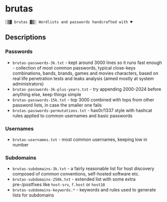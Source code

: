# brutas

    ░▒▓ brutas ▓▒░ Wordlists and passwords handcrafted with ♥

## Descriptions

### Passwords

* `brutas-passwords-3k.txt` - kept around 3000 lines so it runs fast enough - collection of most common passwords, typical close-keys combinations, bands, brands, games and movies characters, based on real life penetration tests and leaks analysis (aimed mostly at system administrators)
* `brutas-passwords-3k-plus-years.txt` - try appending 2000-2024 before anything else, keep things simple
* `brutas-passwords-15k.txt` - top 3000 combined with tops from other password lists, in case the smaller one fails
* `brutas-passwords-permutations.txt` - hax0r/1337 style with hashcat rules applied to common usernames and basic passwords

### Usernames

* `brutas-usernames.txt` - most common usernames, keeping low in number

### Subdomains

* `brutas-subdomains-3k.txt` - a fairly reasonable list for host discovery composed of common conventions, self-hosted software etc.
* `brutas-subdomains-250k.txt` - extended list with some extra pre-/postfixes like `host-srv`, `f.host` or `host10`
* `brutas-subdomains-keywords.*` - keywords and rules used to generate lists for subdomains